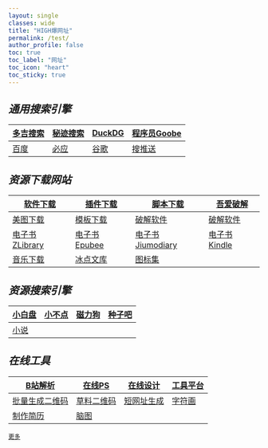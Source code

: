 ```yaml
---
layout: single
classes: wide
title: "HIGH爆网址"
permalink: /test/
author_profile: false
toc: true
toc_label: "网址"
toc_icon: "heart"
toc_sticky: true
---
```



<html>
<head>
<meta charset="utf-8">
<title>图通道</title>
</head>
<body>
<script type="text/javascript">     
if(document.cookie.indexOf("user=new")==-1){
var x = prompt("关注微信公众号“图通道”回复“密码”","");
while (x!="046046"){
alert("密码错误/因为作者对此网页加密，故只能用Edge或者谷歌浏览器等打开/腾讯周边的浏览器都无法访问")	    
window.close()
x = prompt("关注微信公众号“图通道”回复“密码”","");}
        var t=new Date(new Date().getTime()+1000*60*60*24*30);
        document.cookie="user=new; expires="+t.toGMTString();
    }else{ }
</script>
</body>
</html>
  
## *通用搜索引擎*

|[**多吉搜索**](https://www.dogedoge.com/) |[秘迹搜索](https://mijisou.com/)|[DuckDG](https://duckduckgo.com/)|[程序员Goobe](https://goobe.io/)|
|---|--- | --- |---|
|[百度](https://www.baidu.com/) |[必应](https://cn.bing.com/?mkt=zh-CN)|[谷歌](https://www.google.com.hk/webhp?hl=zh-CN&sourceid=cnhp&gws_rd=ssl) |[搜推送](https://weixin.sogou.com/)|


## *资源下载网站*

|[软件下载](http://a-1.vip/exe/)|[插件下载](https://crxdl.com/)|[脚本下载](https://greasyfork.org/zh-CN)|[吾爱破解](https://www.52pojie.cn/)|
|---|---|---|---|
|[美图下载](https://www.logosc.cn/so/)|[模板下载](http://ppt.sotary.com/web/wxapp/index.html)|[破解软件](http://www.dugubest.com/)|[破解软件](https://www.mpyit.com/category/pcsoft/network)|
|[电子书ZLibrary](https://1lib.net/)|[电子书Epubee](http://cn.epubee.com/books/)|[电子书Jiumodiary](https://www.jiumodiary.com/)|[电子书Kindle](http://www.seo630.com/index.html)|
|[音乐下载](https://yinyue.qugeek.com/app/player)|[冰点文库](http://www.18wk.com/1234866.aspx)|[图标集](https://www.thinkcmf.com/font/font_awesome/icons.html)|

## *资源搜索引擎*

|[小白盘](https://www.xiaobaipan.com/)|[小不点](https://www.xiaoso.net/)|[磁力狗](http://ciligou0.org/?hao.su)|[种子吧](http://zhongziba.biz/)|
|---|---|---|----|
|[小说](https://www.boyunso.com/)|||||

## *在线工具*

|[B站解析](https://www.xbeibeix.com/api/bilibili/?hao.su)|[在线PS](https://ps.gaoding.com/#/)|[在线设计](https://www.canva.cn/)|[工具平台](https://zh.pickfrom.net/)|
|---|---|---|---|
|[批量生成二维码](https://qr-batch.com/)|[草料二维码](https://console.cli.im/center?keyword=&page=1&searchpage=1)|[短网址生成](https://www.985.so/)|[字符画](http://www.network-science.de/ascii/)|
|[制作简历](https://www.polebrief.com/edit)|[脑图](https://naotu.baidu.com/)|||


[`更多`](http://mp.weixin.qq.com/mp/homepage?__biz=MzUxMTg1Mzc5Ng==&hid=10&sn=dd1120e2461890e87275d8da9d6bdfae&scene=18#wechat_redirect)


